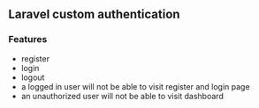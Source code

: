 ## Laravel custom authentication

### Features
- register
- login
- logout
- a logged in user will not be able to visit register and login page
- an unauthorized user will not be able to visit dashboard
